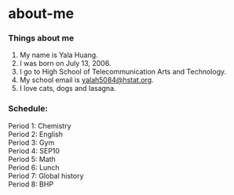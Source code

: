 # about-me

### Things about me

1) My name is Yala Huang.
2) I was born on July 13, 2006.
3) I go to High School of Telecommunication Arts and Technology.
4) My school email is yalah5084@hstat.org.
5) I love cats, dogs and lasagna. 

### Schedule:

Period 1: Chemistry <br>
Period 2: English <br>
Period 3: Gym <br>
Period 4: SEP10 <br>
Period 5: Math <br>
Period 6: Lunch <br>
Period 7: Global history <br>
Period 8: BHP<br>

